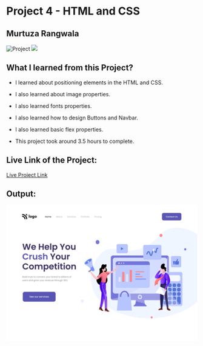 # Project 4 - HTML and CSS

## Murtuza Rangwala

![Project](https://img.shields.io/badge/Project-4-brightgreen)
![](https://img.shields.io/badge/HTML-CSS-yellowgreen)

## What I learned from this Project?

- I learned about positioning elements in the HTML and CSS.

- I also learned about image properties.

- I also learned fonts properties.

- I also learned how to design Buttons and Navbar.

- I also learned basic flex properties.

- This project took around 3.5 hours to complete.

## Live Link of the Project:

[Live Project Link]()

## Output:

![Restaurant](./4.png)
